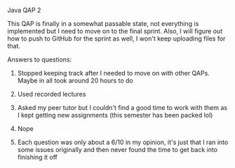Java QAP 2

This QAP is finally in a somewhat passable state, not everything is implemented but I need to move on to the final sprint. Also, I will figure out how to push to GitHub for the sprint as well, I won't keep uploading files for that.

Answers to questions:

1. Stopped keeping track after I needed to move on with other QAPs. Maybe in all took around 20 hours to do

2. Used recorded lectures

3. Asked my peer tutor but I couldn't find a good time to work with them as I kept getting new assignments (this semester has been packed lol)

4. Nope

5. Each question was only about a 6/10 in my opinion, it's just that I ran into some issues originally and then never found the time to get back into finishing it off
